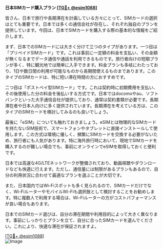 **日本SIMカード購入プラン [[TG💪+ @esim1088](https://t.me/s/esim1088)]**

皆さん、日本で旅行や長期滞在を計画している方々にとって、SIMカードの選択はとても重要です。日本では多くの通信会社が存在し、それぞれ独自のプランを提供しています。今回は、日本でSIMカードを購入する際の基本的な情報をご紹介します。

まず、日本でのSIMカードには大きく分けて三つのタイプがあります。一つ目は「プリペイドSIMカード」です。これは事前に一定額の料金を支払い、その金額が無くなるまでデータ通信や通話を利用できるものです。旅行者向けの短期プランが多く、特に観光地では簡単に入手できます。料金プランも多岐にわたっており、1日や数日間の利用が可能なものから長期間使えるものまであります。このタイプのSIMカードは、特に短い滞在時間の方におすすめです。

二つ目は「ポストペイ型SIMカード」です。これは契約時に初期費用を支払い、その後使用した分の料金を後払いする方式です。日本ではdocomoやau、ソフトバンクといった大手通信会社が提供しており、通常は契約書類が必要です。長期滞在者や日本人向けに多く提供されています。長期滞在を考えている方は、このタイプのSIMカードを検討してみるのも良いでしょう。

最後に「eSIM」についても触れておきましょう。eSIMとは物理的なSIMカードを持たないSIM技術で、スマートフォンやタブレットに直接インストールして使用します。この方式は環境に優しく、頻繁にSIMカードを交換する必要がないため、旅行者にも人気があります。特に海外旅行時において、現地でSIMカードを購入するのが難しい場合でも、事前にオンラインでeSIMを取得しておくと便利です。

日本では高速な4G/LTEネットワークが整備されており、動画視聴やダウンロードなども快適に行えます。ただし、通信量には制限があるプランもあるので、自分の利用状況に合わせて最適なプランを選ぶことが大切です。

また、日本国内ではWi-Fiスポットも多く見られるので、SIMカードだけでなく、Wi-FiルーターやモバイルWi-Fiも選択肢として検討することをお勧めします。特に複数人で利用する場合は、Wi-Fiルーターの方がコストパフォーマンスが良い場合もあります。

日本でのSIMカード選びは、自分の滞在期間や利用目的によって大きく異なります。事前にしっかりとプランを立て、自分に合ったSIMカードを選んでください。これにより、快適な滞在が保証されますよ。

[[TG💪+ @esim1088](https://t.me/s/esim1088)]  
![Image](https://i.postimg.cc/Y0z9fWf4/image.png)